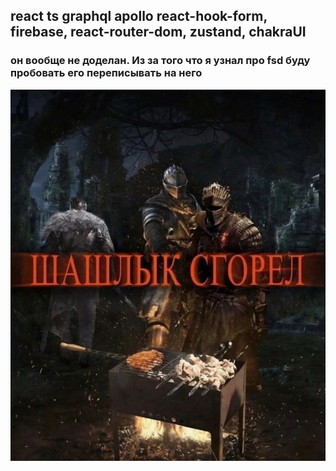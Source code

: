## react ts graphql apollo react-hook-form, firebase, react-router-dom, zustand, chakraUI

### он вообще не доделан. Из за того что я узнал про fsd буду пробовать его переписывать на него

![image](./image.jpg)
